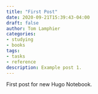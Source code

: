 ```yaml
---
title: "First Post"
date: 2020-09-21T15:39:43-04:00
draft: false
author: Tom Lamphier
categories:
- studying
- books
tags:
- tasks
- reference
description: Example post 1.
---
```

First post for new Hugo Notebook.
